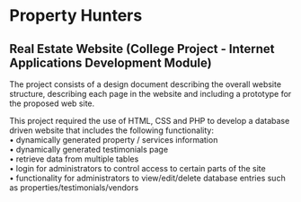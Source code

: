 <h1>Property Hunters</h1>

<h2>Real Estate Website (College Project - Internet Applications Development Module)</h2>

<p>The project consists of a design document describing the overall website structure, describing
each page in the website and including a prototype for the proposed web site.<br/>

This project required the use of HTML, CSS and PHP to develop a database driven website that includes the following functionality:<br/>
• dynamically generated property / services information<br/>
• dynamically generated testimonials page<br/>
• retrieve data from multiple tables<br/>
• login for administrators to control access to certain parts of the site<br/>
• functionality for administrators to view/edit/delete database entries such as
properties/testimonials/vendors</p>
